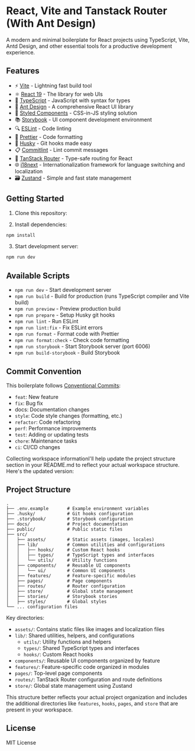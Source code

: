 # React, Vite and Tanstack Router (With Ant Design)

A modern and minimal boilerplate for React projects using TypeScript, Vite, Antd Design, and other essential tools for a productive development experience.

## Features

- ⚡️ [Vite](https://vitejs.dev/) - Lightning fast build tool
- ⚛️ [React 19](https://react.dev/) - The library for web UIs
- 📝 [TypeScript](https://www.typescriptlang.org/) - JavaScript with syntax for types
- 🔷 [Ant Design](https://ant.design/) - A comprehensive React UI library
- 🎨 [Styled Components](https://styled-components.com/) - CSS-in-JS styling solution
- 📚 [Storybook](https://storybook.js.org/) - UI component development environment
- 🔍 [ESLint](https://eslint.org/) - Code linting
- 💅 [Prettier](https://prettier.io/) - Code formatting
- 🐶 [Husky](https://typicode.github.io/husky/) - Git hooks made easy
- 📋 [Commitlint](https://commitlint.js.org/) - Lint commit messages
- 🧭 [TanStack Router](https://tanstack.com/router) - Type-safe routing for React
- 🌐 [i18next](https://www.i18next.com/) - Internationalization framework for language switching and localization
- 🗃️ [Zustand](https://zustand-demo.pmnd.rs/) - Simple and fast state management

## Getting Started

1. Clone this repository:

2. Install dependencies:

```bash
npm install
```

3. Start development server:

```bash
npm run dev
```

## Available Scripts

- `npm run dev` - Start development server
- `npm run build` - Build for production (runs TypeScript compiler and Vite build)
- `npm run preview` - Preview production build
- `npm run prepare` - Setup Husky git hooks
- `npm run lint` - Run ESLint
- `npm run lint:fix` - Fix ESLint errors
- `npm run format` - Format code with Prettier
- `npm run format:check` - Check code formatting
- `npm run storybook` - Start Storybook server (port 6006)
- `npm run build-storybook` - Build Storybook

## Commit Convention

This boilerplate follows [Conventional Commits](https://www.conventionalcommits.org/):

- `feat`: New feature
- `fix`: Bug fix
- docs: Documentation changes
- `style`: Code style changes (formatting, etc.)
- `refactor`: Code refactoring
- `perf`: Performance improvements
- `test`: Adding or updating tests
- `chore`: Maintenance tasks
- `ci`: CI/CD changes

Collecting workspace informationI'll help update the project structure section in your README.md to reflect your actual workspace structure. Here's the updated version:

## Project Structure

```
.
├── .env.example       # Example environment variables
├── .husky/            # Git hooks configuration
├── .storybook/        # Storybook configuration
├── docs/              # Project documentation
├── public/            # Public static files
├── src/
│   ├── assets/        # Static assets (images, locales)
│   ├── lib/           # Common utilities and configurations
│   │   ├── hooks/     # Custom React hooks
│   │   ├── types/     # TypeScript types and interfaces
│   │   └── utils/     # Utility functions
│   ├── components/    # Reusable UI components
│   │   └── ui/        # Common UI components
│   ├── features/      # Feature-specific modules
│   ├── pages/         # Page components
│   ├── routes/        # Router configuration
│   ├── store/         # Global state management
│   ├── stories/       # Storybook stories
│   ├── styles/        # Global styles
└── ... configuration files
```

Key directories:

- `assets/`: Contains static files like images and localization files
- `lib/`: Shared utilities, helpers, and configurations
  - `utils/`: Utility functions and helpers
  - `types/`: Shared TypeScript types and interfaces
  - `hooks/`: Custom React hooks
- `components/`: Reusable UI components organized by feature
- `features/`: Feature-specific code organized in modules
- `pages/`: Top-level page components
- `routes/`: TanStack Router configuration and route definitions
- `store/`: Global state management using Zustand

This structure better reflects your actual project organization and includes the additional directories like `features`, `hooks`, `pages`, and `store` that are present in your workspace.

## License

MIT License
